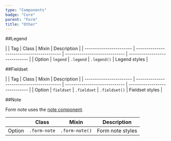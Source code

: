 ```yaml
---
type: "Components"
badge: "Core"
parent: "Form"
title: "Other"
---
```


##Legend

<div class="table--scroll">

|                         | Tag                                     | Class                                     | Mixin                       | Description                   |
| ----------------------- | ----------------------------------------- | ----------------------------- | ----------------------------- |
| Option                  | `legend` | `.legend`                 | `.legend()`        | Legend styles            |

</div>

<demo>
  <demovanilla src="vanilla/components/form/legend">
  </demovanilla>
</demo>

##Fieldset

<div class="table--scroll">

|                         | Tag                                     | Class                                     | Mixin                       | Description                   |
| ----------------------- | ----------------------------------------- | ----------------------------- | ----------------------------- |
| Option                  | `fieldset` | `.fieldset`                 | `.fieldset()`        | Fieldset styles            |

</div>

<demo>
  <demovanilla src="vanilla/components/form/fieldset">
  </demovanilla>
</demo>

##Note

Form note uses the [note component](/components/note).

<div class="table--scroll">

|                         | Class                                     | Mixin                       | Description                   |
| ----------------------- | ----------------------------------------- | ----------------------------- | ----------------------------- |
| Option                  | `.form-note`                 | `.form-note()`        | Form note styles            |

</div>

<demo>
  <demovanilla src="vanilla/components/form/note">
  </demovanilla>
</demo>
